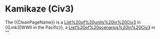 # Kamikaze (Civ3)

The {{CleanPageName}} is a [List%20of%20units%20in%20Civ3](unit) in {{Link3|WWII in the Pacific}}, a [List%20of%20scenarios%20in%20Civ3](scenario) in "".
